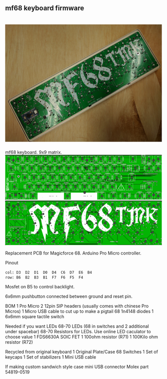 ## mf68 keyboard firmware
![mf68 1.0 Assembled](mf68.jpg)
======================
mf68 keyboard. 9x9 matrix.
![mf68 1.0 PCB Front](pcb-top.png)
![mf68 1.0 PCB Bottom](pcb-bottom.png)

Replacement PCB for Magicforce 68. Arduino Pro Micro controller.

Pinout

    col: D3  D2  D1  D0  D4  C6  D7  E6  B4
    row: B6  B2  B3  B1  F7  F6  F5  F4

Mosfet on B5 to control backlight.

6x6mm pushbutton connected between ground and reset pin.

BOM
    1	Pro Micro
    2	12pin SIP headers (usually comes with chinese Pro Micros)
    1	Micro USB cable to cut up to make a pigtail
    68	1n4148 diodes
    1	6x6mm square tactile switch

Needed if you want LEDs
    68-70	LEDs (68 in switches and 2 additional under spacebar)
    68-70	Resistors for LEDs. Use online LED caculator to choose value
    1	FDS6630A SOIC FET
    1	100ohm resistor (R71)
    1	100Kilo ohm resistor (R72)

Recycled from original keyboard
    1	Original Plate/Case
    68	Switches
    1	Set of keycaps
    1	Set of stabilizers
    1	Mini USB cable

If making custom sandwich style case
    mini USB connector
    Molex part 54819-0519